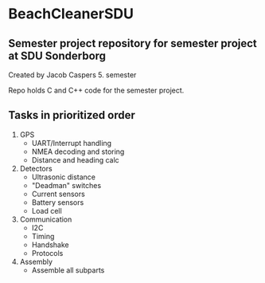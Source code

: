 # BeachCleanerSDU
## Semester project repository for semester project at SDU Sonderborg
Created by Jacob Caspers 5. semester

Repo holds C and C++ code for the semester project. 

## Tasks in prioritized order

1. GPS
	- UART/Interrupt handling
	- NMEA decoding and storing
	- Distance and heading calc
2. Detectors
	- Ultrasonic distance
	- "Deadman" switches
	- Current sensors
	- Battery sensors
	- Load cell
3. Communication
	- I2C
	- Timing
	- Handshake
	- Protocols 
4. Assembly
	- Assemble all subparts